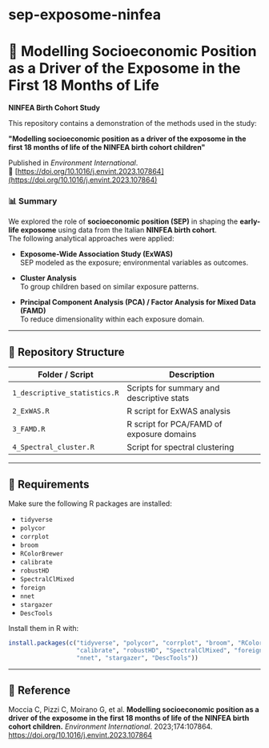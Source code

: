# sep-exposome-ninfea
# 🧠 Modelling Socioeconomic Position as a Driver of the Exposome in the First 18 Months of Life  
**NINFEA Birth Cohort Study**

This repository contains a demonstration of the methods used in the study:

**"Modelling socioeconomic position as a driver of the exposome in the first 18 months of life of the NINFEA birth cohort children"**

Published in *Environment International*.  
🔗 [https://doi.org/10.1016/j.envint.2023.107864](https://doi.org/10.1016/j.envint.2023.107864)

### 📊 Summary

We explored the role of **socioeconomic position (SEP)** in shaping the **early-life exposome** using data from the Italian **NINFEA birth cohort**.  
The following analytical approaches were applied:

- **Exposome-Wide Association Study (ExWAS)**  
  SEP modeled as the exposure; environmental variables as outcomes.

- **Cluster Analysis**  
  To group children based on similar exposure patterns.

- **Principal Component Analysis (PCA) / Factor Analysis for Mixed Data (FAMD)**  
  To reduce dimensionality within each exposure domain.

---

## 📂 Repository Structure

| Folder / Script               | Description                                |
|------------------------------|--------------------------------------------|
| `1_descriptive_statistics.R` | Scripts for summary and descriptive stats  |
| `2_ExWAS.R`                  | R script for ExWAS analysis               |
| `3_FAMD.R`                    | R script for PCA/FAMD of exposure domains |
| `4_Spectral_cluster.R`        | Script for spectral clustering            |

---

## 🔧 Requirements

Make sure the following R packages are installed:

- `tidyverse`  
- `polycor`  
- `corrplot`  
- `broom`  
- `RColorBrewer`  
- `calibrate`  
- `robustHD`  
- `SpectralClMixed`  
- `foreign`  
- `nnet`  
- `stargazer`  
- `DescTools`

Install them in R with:

```r
install.packages(c("tidyverse", "polycor", "corrplot", "broom", "RColorBrewer", 
                   "calibrate", "robustHD", "SpectralClMixed", "foreign", 
                   "nnet", "stargazer", "DescTools"))
```
---

## 📖 Reference
Moccia C, Pizzi C, Moirano G, et al.
**Modelling socioeconomic position as a driver of the exposome in the first 18 months of life of the NINFEA birth cohort children.**
*Environment International*. 2023;174:107864.
https://doi.org/10.1016/j.envint.2023.107864

